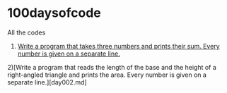 # 100daysofcode
All the codes
1) [Write a program that takes three numbers and prints their sum. Every number is given on a separate line.](day001.md)

2)[Write a program that reads the length of the base and the height of a right-angled triangle and prints the area. Every number is given on a separate line.][day002.md]



